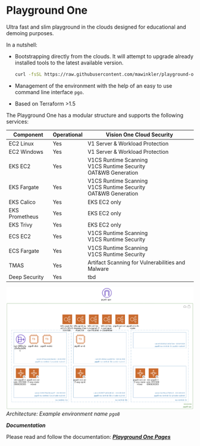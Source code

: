 # Playground One

Ultra fast and slim playground in the clouds designed for educational and demoing purposes.

In a nutshell:

- Bootstrapping directly from the clouds. It will attempt to upgrade already installed tools to the latest available version.  

  ```sh
  curl -fsSL https://raw.githubusercontent.com/mawinkler/playground-one/main/bin/pgo | bash && exit
  ```

- Management of the environment with the help of an easy to use command line interface `pgo`.
- Based on Terraform >1.5

The Playground One has a modular structure and supports the following services:

Component     | Operational | Vision One Cloud Security
------------- | ----------- | ----------------------------------------------------------------
EC2 Linux     | Yes         | V1 Server & Workload Protection
EC2 Windows   | Yes         | V1 Server & Workload Protection
EKS EC2       | Yes         | V1CS Runtime Scanning<br>V1CS Runtime Security<br>OAT&WB Generation
EKS Fargate   | Yes         | V1CS Runtime Scanning<br>V1CS Runtime Security<br>OAT&WB Generation
EKS Calico    | Yes         | EKS EC2 only
EKS Prometheus| Yes         | EKS EC2 only
EKS Trivy     | Yes         | EKS EC2 only
ECS EC2       | Yes         | V1CS Runtime Scanning<br>V1CS Runtime Security
ECS Fargate   | Yes         | V1CS Runtime Scanning<br>V1CS Runtime Security
TMAS          | Yes         | Artifact Scanning for Vulnerabilities and Malware
Deep Security | Yes         | tbd

![alt text](docs/how-it-works/images/architecture.png "Architecture diagram")
*Architecture: Example environment name `pgo8`*

***Documentation***

Please read and follow the documentation: ***[Playground One Pages](https://mawinkler.github.io/playground-one-pages/)***
